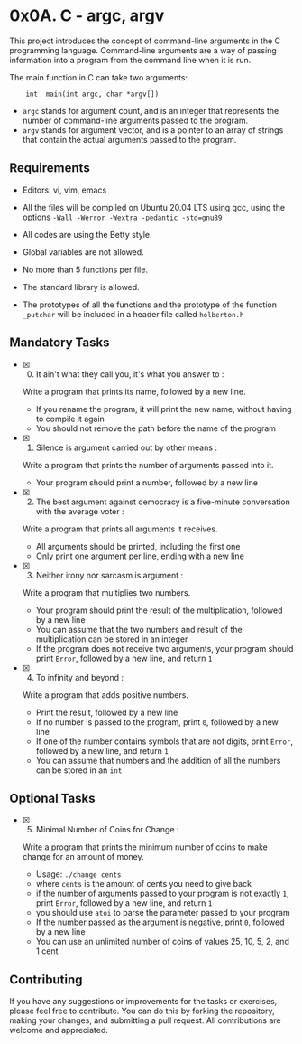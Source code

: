 # 0x0A. C - argc, argv

This project introduces the concept of command-line arguments in the C programming language. Command-line arguments are a way of passing information into a program from the command line when it is run.

The main function in C can take two arguments:

		int  main(int argc, char *argv[])		

- `argc` stands for argument count, and is an integer that represents the number of command-line arguments passed to the program.
-  `argv` stands for argument vector, and is a pointer to an array of strings that contain the actual arguments passed to the program.

## Requirements

-   Editors: vi, vim, emacs
    
-   All the files will be compiled on Ubuntu 20.04 LTS using gcc, using the options  `-Wall -Werror -Wextra -pedantic -std=gnu89`
    
-   All codes are using the Betty style.
    
-   Global variables are not allowed.
    
-   No more than 5 functions per file.
    
-   The standard library is allowed.

-   The prototypes of all the functions and the prototype of the function  `_putchar`  will be included in a header file called  `holberton.h`
    

## Mandatory Tasks

- [x] 0. It ain't what they call you, it's what you answer to : 

	Write a program that prints its name, followed by a new line.

	-   If you rename the program, it will print the new name, without having to compile it again
	-   You should not remove the path before the name of the program

- [x] 1. Silence is argument carried out by other means : 

	Write a program that prints the number of arguments passed into it.

	-   Your program should print a number, followed by a new line

- [x] 2. The best argument against democracy is a five-minute conversation with the average voter : 

	Write a program that prints all arguments it receives.

	-   All arguments should be printed, including the first one
	-   Only print one argument per line, ending with a new line

- [x] 3. Neither irony nor sarcasm is argument : 

	Write a program that multiplies two numbers.

	-   Your program should print the result of the multiplication, followed by a new line
	-   You can assume that the two numbers and result of the multiplication can be stored in an integer
	-   If the program does not receive two arguments, your program should print  `Error`, followed by a new line, and return  `1`
	
- [x] 4. To infinity and beyond :

	Write a program that adds positive numbers.

	-   Print the result, followed by a new line
	-   If no number is passed to the program, print  `0`, followed by a new line
	-   If one of the number contains symbols that are not digits, print  `Error`, followed by a new line, and return  `1`
	-   You can assume that numbers and the addition of all the numbers can be stored in an  `int`

## Optional Tasks

- [x] 5. Minimal Number of Coins for Change : 

	Write a program that prints the minimum number of coins to make change for an amount of money.

	- Usage:  `./change cents`
	-   where  `cents`  is the amount of cents you need to give back
	-   if the number of arguments passed to your program is not exactly  `1`, print  `Error`, followed by a new line, and return  `1`
	-   you should use  `atoi`  to parse the parameter passed to your program
	-   If the number passed as the argument is negative, print  `0`, followed by a new line
	-   You can use an unlimited number of coins of values 25, 10, 5, 2, and 1 cent


## Contributing

If you have any suggestions or improvements for the tasks or exercises, please feel free to contribute. You can do this by forking the repository, making your changes, and submitting a pull request. All contributions are welcome and appreciated.
